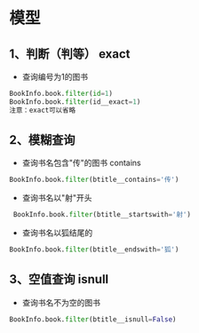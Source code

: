 # 模型
## 1、判断（判等）  exact
* 查询编号为1的图书
```python
BookInfo.book.filter(id=1)
BookInfo.book.filter(id__exact=1)
注意：exact可以省略
```
## 2、模糊查询
* 查询书名包含"传"的图书 contains
```python
BookInfo.book.filter(btitle__contains='传')
```
* 查询书名以"射"开头
```python
 BookInfo.book.filter(btitle__startswith='射')
```
* 查询书名以狐结尾的
```python
BookInfo.book.filter(btitle__endswith='狐') 
```
## 3、空值查询 isnull
* 查询书名不为空的图书
```python
BookInfo.book.filter(btitle__isnull=False)
```

